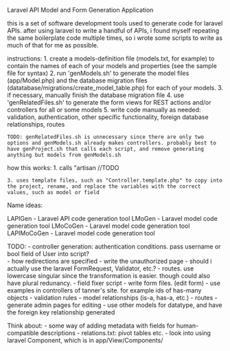 Laravel API Model and Form Generation Application

this is a set of software development tools used to generate code for laravel APIs. after using laravel to write a handful of APIs, i found myself repeating the same boilerplate code multiple times, so i wrote some scripts to write as much of that for me as possible. 

instructions:
    1. create a models-definition file (models.txt, for example) to contain the names of each of your models and properties (see the sample file for syntax)
    2. run 'genModels.sh' to generate the model files (app/Model.php) and the database migration files (datatabase/migrations/create_model_table.php) for each of your models. 
    3. if necessary, manually finish the database migration file
    4. use 'genRelatedFiles.sh' to generate the form views for REST actions and/or controllers for all or some models
    5. write code manually as needed: validation, authentication, other specific functionality, foreign database relationships, routes

    TODO: genRelatedFiles.sh is unnecessary since there are only two options and genModels.sh already makes controllers. probably best to have genProject.sh that calls each script, and remove generating anything but models from genModels.sh

how this works:
    1. calls "artisan //TODO

    3. uses template files, such as "Controller.template.php" to copy into the project, rename, and replace the variables with the correct values, such as model or field

Name ideas:

LAPIGen - Laravel API code generation tool
LMoGen - Laravel model code generation tool
LMoCoGen - Laravel model code generation tool
LAPIMoCoGen - Laravel model code generation tool

TODO: 
    - controller generation: authentication conditions. pass username or bool field of User into script?\
        - how redirections are specified
        - write the unauthorized page
        - should i actually use the laravel FormRequest, Validator, etc.?
    - routes. use lowercase singular since the transformation is easier. though could also have plural redunancy. 
    - field fixer script
    - write form files. (edit form)
        - use examples in controllers of tanner's site. for example ids of has-many objects 
    - validation rules
    - model relationships (is-a, has-a, etc.)
    - routes
    - generate admin pages for editing
    - use other models for datatype, and have the foreign key relationship generated

Think about:
    - some way of adding metadata with fields for human-compatible descriptions
    - relations.txt: pivot tables etc.
    - look into using laravel Component, which is in app/View/Components/  
